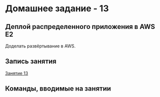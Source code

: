 # Домашнее задание - 13

## Деплой распределенного приложения в AWS E2

Доделать развёртывание в AWS.

## Запись занятия

[Занятие 13](https://meet76231018.adobeconnect.com/p1d6798tdhjx/)

## Команды, вводимые на занятии

```Shell
```

